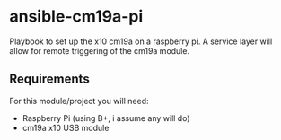 # ansible-cm19a-pi
Playbook to set up the x10 cm19a on a raspberry pi.  A service layer will allow for remote triggering of the cm19a module.

## Requirements
For this module/project you will need:
* Raspberry Pi (using B+, i assume any will do)
* cm19a x10 USB module
